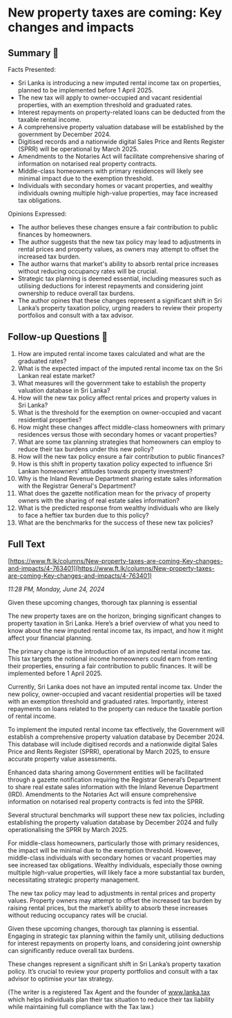 # New property taxes are coming: Key changes and impacts

## Summary 🤖

Facts Presented:
- Sri Lanka is introducing a new imputed rental income tax on properties, planned to be implemented before 1 April 2025.
- The new tax will apply to owner-occupied and vacant residential properties, with an exemption threshold and graduated rates. 
- Interest repayments on property-related loans can be deducted from the taxable rental income.
- A comprehensive property valuation database will be established by the government by December 2024.
- Digitised records and a nationwide digital Sales Price and Rents Register (SPRR) will be operational by March 2025. 
- Amendments to the Notaries Act will facilitate comprehensive sharing of information on notarised real property contracts.
- Middle-class homeowners with primary residences will likely see minimal impact due to the exemption threshold.
- Individuals with secondary homes or vacant properties, and wealthy individuals owning multiple high-value properties, may face increased tax obligations.

Opinions Expressed:
- The author believes these changes ensure a fair contribution to public finances by homeowners.
- The author suggests that the new tax policy may lead to adjustments in rental prices and property values, as owners may attempt to offset the increased tax burden.
- The author warns that market's ability to absorb rental price increases without reducing occupancy rates will be crucial. 
- Strategic tax planning is deemed essential, including measures such as utilising deductions for interest repayments and considering joint ownership to reduce overall tax burdens.
- The author opines that these changes represent a significant shift in Sri Lanka’s property taxation policy, urging readers to review their property portfolios and consult with a tax advisor.

## Follow-up Questions 🤖

1. How are imputed rental income taxes calculated and what are the graduated rates?
2. What is the expected impact of the imputed rental income tax on the Sri Lankan real estate market?
3. What measures will the government take to establish the property valuation database in Sri Lanka?
4. How will the new tax policy affect rental prices and property values in Sri Lanka?
5. What is the threshold for the exemption on owner-occupied and vacant residential properties?
6. How might these changes affect middle-class homeowners with primary residences versus those with secondary homes or vacant properties?
7. What are some tax planning strategies that homeowners can employ to reduce their tax burdens under this new policy?
8. How will the new tax policy ensure a fair contribution to public finances?
9. How is this shift in property taxation policy expected to influence Sri Lankan homeowners’ attitudes towards property investment?
10. Why is the Inland Revenue Department sharing estate sales information with the Registrar General's Department?
11. What does the gazette notification mean for the privacy of property owners with the sharing of real estate sales information?
12. What is the predicted response from wealthy individuals who are likely to face a heftier tax burden due to this policy?
13. What are the benchmarks for the success of these new tax policies?

## Full Text

[https://www.ft.lk/columns/New-property-taxes-are-coming-Key-changes-and-impacts/4-763401](https://www.ft.lk/columns/New-property-taxes-are-coming-Key-changes-and-impacts/4-763401)

*11:28 PM, Monday, June 24, 2024*

Given these upcoming changes, thorough tax planning is essential

The new property taxes are on the horizon, bringing significant changes to property taxation in Sri Lanka. Here’s a brief overview of what you need to know about the new imputed rental income tax, its impact, and how it might affect your financial planning.

The primary change is the introduction of an imputed rental income tax. This tax targets the notional income homeowners could earn from renting their properties, ensuring a fair contribution to public finances. It will be implemented before 1 April 2025.

Currently, Sri Lanka does not have an imputed rental income tax. Under the new policy, owner-occupied and vacant residential properties will be taxed with an exemption threshold and graduated rates. Importantly, interest repayments on loans related to the property can reduce the taxable portion of rental income.

To implement the imputed rental income tax effectively, the Government will establish a comprehensive property valuation database by December 2024. This database will include digitised records and a nationwide digital Sales Price and Rents Register (SPRR), operational by March 2025, to ensure accurate property value assessments.

Enhanced data sharing among Government entities will be facilitated through a gazette notification requiring the Registrar General’s Department to share real estate sales information with the Inland Revenue Department (IRD). Amendments to the Notaries Act will ensure comprehensive information on notarised real property contracts is fed into the SPRR.

Several structural benchmarks will support these new tax policies, including establishing the property valuation database by December 2024 and fully operationalising the SPRR by March 2025.

For middle-class homeowners, particularly those with primary residences, the impact will be minimal due to the exemption threshold. However, middle-class individuals with secondary homes or vacant properties may see increased tax obligations. Wealthy individuals, especially those owning multiple high-value properties, will likely face a more substantial tax burden, necessitating strategic property management.

The new tax policy may lead to adjustments in rental prices and property values. Property owners may attempt to offset the increased tax burden by raising rental prices, but the market’s ability to absorb these increases without reducing occupancy rates will be crucial.

Given these upcoming changes, thorough tax planning is essential. Engaging in strategic tax planning within the family unit, utilising deductions for interest repayments on property loans, and considering joint ownership can significantly reduce overall tax burdens.

These changes represent a significant shift in Sri Lanka’s property taxation policy. It’s crucial to review your property portfolios and consult with a tax advisor to optimise your tax strategy.

(The writer is a registered Tax Agent and the founder of www.lanka.tax which helps individuals plan their tax situation to reduce their tax liability while maintaining full compliance with the Tax law.)

